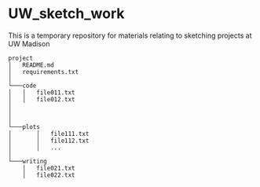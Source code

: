 # UW_sketch_work
This is a temporary repository for materials relating to sketching projects at UW Madison


```
project
│   README.md
│   requirements.txt    
│
└───code
│   │   file011.txt
│   │   file012.txt
│
│
│
└───plots
│       │   file111.txt
│       │   file112.txt
│       │   ...
│   
└───writing
    │   file021.txt
    │   file022.txt
```
